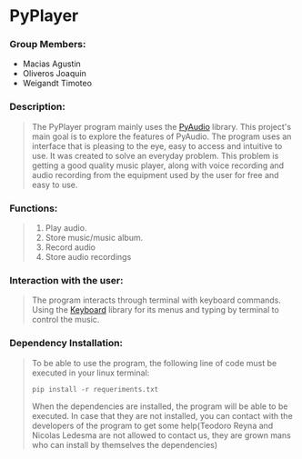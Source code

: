# PyPlayer
### **Group Members:**  
- Macias Agustin
- Oliveros Joaquin
- Weigandt Timoteo

### **Description:**
>The PyPlayer program mainly uses the [PyAudio](https://pypi.org/project/PyAudio/) library. This project's main goal is to explore the features of PyAudio. The program uses an interface that is pleasing to the eye, easy to access and intuitive to use. It was created to solve an everyday problem. This problem is getting a good quality music player, along with voice recording and audio recording from the equipment used by the user for free and easy to use.

### **Functions:**
>1. Play audio.
>2. Store music/music album.
>3. Record audio
>4. Store audio recordings

### **Interaction with the user:**
>The program interacts through terminal with keyboard commands. Using the [Keyboard](https://pypi.org/project/keyboard/) library for its menus and typing by terminal to control the music.

### **Dependency Installation:**
>To be able to use the program, the following line of code must be executed in your linux terminal:
>~~~
>pip install -r requeriments.txt
>~~~
>When the dependencies are installed, the program will be able to be executed. In case that they are not installed, you can contact with the developers of the program to get some help(Teodoro Reyna and Nicolas Ledesma are not allowed to contact us, they are grown mans who can install by themselves the dependencies)
